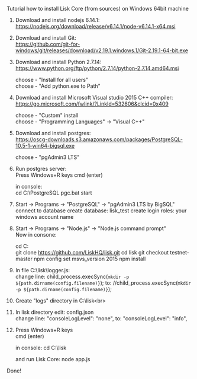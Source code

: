 Tutorial how to install Lisk Core (from sources) on Windows 64bit machine 

1. Download and install nodejs 6.14.1:<br>
   https://nodejs.org/download/release/v6.14.1/node-v6.14.1-x64.msi

2. Download and install Git:<br>
   https://github.com/git-for-windows/git/releases/download/v2.19.1.windows.1/Git-2.19.1-64-bit.exe

3. Download and install Python 2.7.14:<br>
   https://www.python.org/ftp/python/2.7.14/python-2.7.14.amd64.msi
 
   choose - "Install for all users"<br>
   choose - "Add python.exe to Path"

4. Download and install Microsoft Visual studio 2015 C++ compiler:<br>
   https://go.microsoft.com/fwlink/?LinkId=532606&clcid=0x409

   choose - "Custom" install<br>
   choose - "Programming Languages" -> "Visual C++"

5. Download and install postgres:<br>
   https://oscg-downloads.s3.amazonaws.com/packages/PostgreSQL-10.5-1-win64-bigsql.exe

   choose - "pgAdmin3 LTS"

6. Run postgres server:<br>
   Press Windows+R keys
   cmd (enter)
   
   in console:<br>
   cd C:\PostgreSQL
   pgc.bat start

7. Start -> Programs -> "PostgreSQL" -> "pgAdmin3 LTS by BigSQL"<br>
   connect to database
   create database: lisk_test
   create login roles: your windows account name

8. Start -> Programs -> "Node.js" -> "Node.js command prompt"<br>
   Now in consone:

   cd C:\
   git clone https://github.com/LiskHQ/lisk.git
   cd lisk
   git checkout testnet-master
   npm config set msvs_version 2015
   npm install

9. In file C:\lisk\logger.js:<br>
   change line:
   child_process.execSync(`mkdir -p ${path.dirname(config.filename)}`);
   to:
   //child_process.execSync(`mkdir -p ${path.dirname(config.filename)}`);


10. Create "logs" directory in C:\lisk\<br>

11. In lisk directory edit: config.json<br>
    change line:
    "consoleLogLevel": "none",
    to:
    "consoleLogLevel": "info",

12. Press Windows+R keys<br>
    cmd (enter)
    
    in console:
    cd C:\lisk

    and run Lisk Core:
    node app.js

Done!

